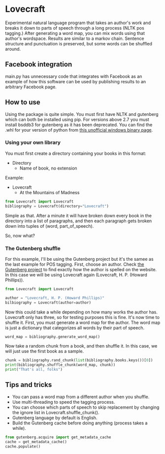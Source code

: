# Lovecraft
Experimental natural language program that takes an author's work and breaks it down to parts of speech through a long process (NLTK pos tagging.) After generating a word map, you can mix words using that author's wordspace. Results are similar to a markov chain. Sentence structure and punctuation is preserved, but some words can be shuffled around.

## Facebook integration
main.py has unnecessary code that integrates with Facebook as an example of how this software can be used by publishing results to an arbitrary Facebook page.

## How to use
Using the package is quite simple. You must first have NLTK and gutenberg which can both be installed using pip. For versions above 2.7 you must install bsddb3 for gutenberg as it has been deprecated. You can find the .whl for your version of python from [this unofficial windows binary page](https://www.lfd.uci.edu/~gohlke/pythonlibs/#bsddb3).

### Using your own library
You must first create a directory containing your books in this format:
* Directory
  * Name of book, no extension

Example:
* Lovecraft
  * At the Mountains of Madness

```python
from Lovecraft import Lovecraft
bibliography = Lovecraft(directory="Lovecraft")
```

Simple as that. After a minute it will have broken down every book in the directory into a list of paragraphs, and then each paragraph gets broken down into tuples of (word, part_of_speech).

So, now what?

### The Gutenberg shuffle
For this example, I'll be using the Gutenberg project but it's the samee as the last example for POS tagging. First, choose an author. Check [the Gutenberg project](http://www.gutenberg.org/ebooks/) to find exactly how the author is spelled on the website. In this case we will be using Lovecraft again (Lovecraft, H. P. (Howard Phillips)).

```python
from Lovecraft import Lovecraft

author = "Lovecraft, H. P. (Howard Phillips)"
bilbiography = Lovecraft(author=author)
```

Now this could take a while depending on how many works the author has. Lovecraft only has three, so for testing purposes this is fine. It's now time to shuffle it. First, you must generate a word map for the author. The word map is just a dictionary that categorizes all words by their part of speech.

```python
word_map = bibliography.generate_word_map()
```

Now take a random chunk from a book, and then shuffle it. In this case, we will just use the first book as a sample.
```python
chunk = bibliography.rand_chunk(list(bibliography.books.keys())[0])
print(bibliography.shuffle_chunk(word_map, chunk))
print("That's all, folks")
```

## Tips and tricks
* You can pass a word map from a different author when you shuffle.
* Use multi-threading to speed the tagging process.
* You can choose which parts of speech to skip replacement by changing the ignore list in Lovecraft.shuffle_chunk().
* Gutenberg language by default is English.
* Build the Gutenberg cache before doing anything (process takes a while).
```python
from gutenberg.acquire import get_metadata_cache
cache = get_metadata_cache()
cache.populate()
```
